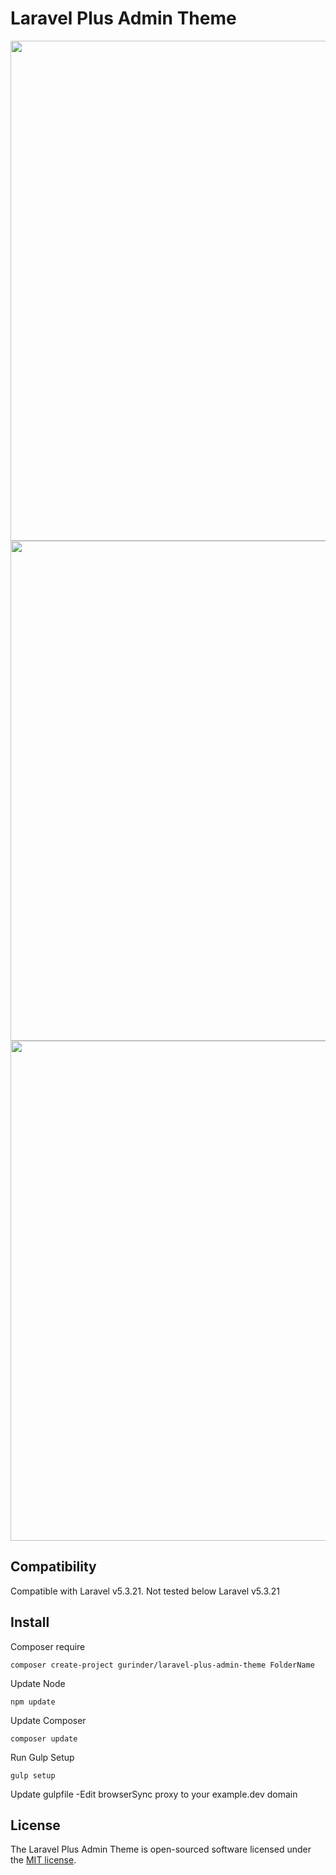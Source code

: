 # Laravel Plus Admin Theme

<p align="center">
	<img width="800"src="https://s15.postimg.org/rbmitw78b/Dashboard_Responsive.png">
	<br>
	<img width="800"src="https://s12.postimg.org/3qnp2yt0d/image.png">
	<br>
	<img width="800"src="https://s18.postimg.org/73267bxix/image.png">
</p>

## Compatibility
Compatible with Laravel v5.3.21. Not tested below Laravel v5.3.21

## Install
Composer require

	composer create-project gurinder/laravel-plus-admin-theme FolderName
  	
Update Node

	npm update
	  	
Update Composer

	composer update
	
Run Gulp Setup

	gulp setup

Update gulpfile
-Edit browserSync proxy to your example.dev domain

	  	    
## License

The Laravel Plus Admin Theme is open-sourced software licensed under the [MIT license](http://opensource.org/licenses/MIT).

